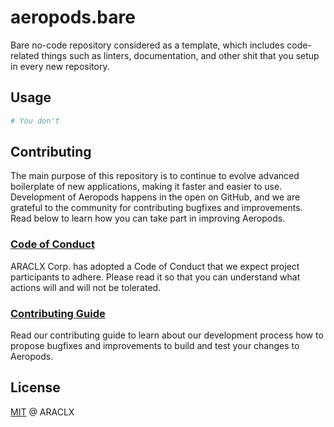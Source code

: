# aeropods.bare

Bare no-code repository considered as a template, which includes code-related things such as linters, documentation, and other shit that you setup in every new repository.

## Usage

```bash
# You don't
```

## Contributing

The main purpose of this repository is to continue to evolve advanced boilerplate of new applications, making it faster
and easier to use. Development of Aeropods happens in the open on GitHub, and we are grateful to the community for
contributing bugfixes and improvements. Read below to learn how you can take part in improving Aeropods.

### [Code of Conduct](./CODE_OF_CONDUCT.md)

ARACLX Corp. has adopted a Code of Conduct that we expect project participants to adhere. Please read it so that you can
understand what actions will and will not be tolerated.

### [Contributing Guide](./CONTRIBUTING.md)

Read our contributing guide to learn about our development process how to propose bugfixes and improvements to build and
test your changes to Aeropods.

## License

[MIT](./LICENSE) @ ARACLX
